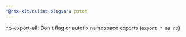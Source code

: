 ```yaml
---
"@rnx-kit/eslint-plugin": patch
---
```


no-export-all: Don't flag or autofix namespace exports (`export * as ns`)
